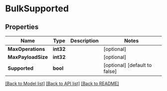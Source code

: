 # BulkSupported

## Properties
Name | Type | Description | Notes
------------ | ------------- | ------------- | -------------
**MaxOperations** | **int32** |  | [optional] 
**MaxPayloadSize** | **int32** |  | [optional] 
**Supported** | **bool** |  | [optional] [default to false]

[[Back to Model list]](../README.md#documentation-for-models) [[Back to API list]](../README.md#documentation-for-api-endpoints) [[Back to README]](../README.md)


